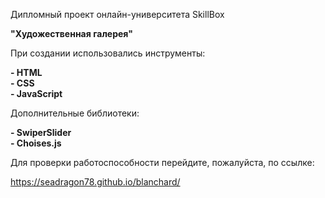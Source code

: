 Дипломный проект онлайн-университета SkillBox

<b>"Художественная галерея"</b>

При создании использовались инструменты:

<b>
- HTML<br>
- CSS<br>
- JavaScript</b>

<br />

Дополнительные библиотеки:

<b>
- SwiperSlider<br>
- Choises.js</b>

Для проверки работоспособности перейдите, пожалуйста, по ссылке:

https://seadragon78.github.io/blanchard/
